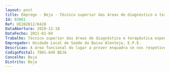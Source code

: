 ```yaml
--- 
layout: post
title: Emprego - Beja - Técnico superior das áreas de diagnóstico e terapêutica especialista
Id: 83061
Ref: OE202012/0420
DataAbertura: 2020-12-18
DataFecho: 2021-01-04
Trabalho: Técnico superior das áreas de diagnóstico e terapêutica especialista
Empregador: Unidade Local de Saúde do Baixo Alentejo, E.P.E.
Descricao: A área funcional do lugar a prover enquadra se nos respetivos Serviços Unidades da ULSBA, EPE, segundo o perfil profissional constante no artigo 4º e no artigo 5º dos Decretos Lei nº 110 2017 e 111 2017, de 31 08 2017
CodigoPostal: 7801-849 BEJA
Concelho: Beja
Distrito: Beja
--- 
```

